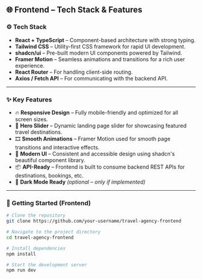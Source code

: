 ## 🌐 Frontend – Tech Stack & Features

### ⚙️ Tech Stack
- **React + TypeScript** – Component-based architecture with strong typing.
- **Tailwind CSS** – Utility-first CSS framework for rapid UI development.
- **shadcn/ui** – Pre-built modern UI components powered by Tailwind.
- **Framer Motion** – Seamless animations and transitions for a rich user experience.
- **React Router** – For handling client-side routing.
- **Axios / Fetch API** – For communicating with the backend API.

---

### ✨ Key Features
- 🔥 **Responsive Design** – Fully mobile-friendly and optimized for all screen sizes.
- 🧭 **Hero Slider** – Dynamic landing page slider for showcasing featured travel destinations.
- 🎞️ **Smooth Animations** – Framer Motion used for smooth page transitions and interactive effects.
- 🎨 **Modern UI** – Consistent and accessible design using shadcn's beautiful component library.
- 📦 **API-Ready** – Frontend is built to consume backend REST APIs for destinations, bookings, etc.
- 🌙 **Dark Mode Ready** *(optional – only if implemented)*

---

### 🚀 Getting Started (Frontend)

```bash
# Clone the repository
git clone https://github.com/your-username/travel-agency-frontend

# Navigate to the project directory
cd travel-agency-frontend

# Install dependencies
npm install

# Start the development server
npm run dev
